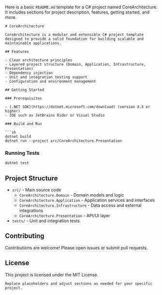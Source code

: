 ﻿Here is a basic `README.md` template for a C# project named CoreArchitecture. It includes sections for project description, features, getting started, and more.

```
# CoreArchitecture

CoreArchitecture is a modular and extensible C# project template designed to provide a solid foundation for building scalable and maintainable applications.

## Features

- Clean architecture principles
- Layered project structure (Domain, Application, Infrastructure, Presentation)
- Dependency injection
- Unit and integration testing support
- Configuration and environment management

## Getting Started

### Prerequisites

- [.NET SDK](https://dotnet.microsoft.com/download) (version X.X or higher)
- IDE such as JetBrains Rider or Visual Studio

### Build and Run

```sh
dotnet build
dotnet run --project src/CoreArchitecture.Presentation
```

### Running Tests

```sh
dotnet test
```

## Project Structure

- `src/` - Main source code
    - `CoreArchitecture.Domain` - Domain models and logic
    - `CoreArchitecture.Application` - Application services and interfaces
    - `CoreArchitecture.Infrastructure` - Data access and external integrations
    - `CoreArchitecture.Presentation` - API/UI layer
- `tests/` - Unit and integration tests

## Contributing

Contributions are welcome! Please open issues or submit pull requests.

## License

This project is licensed under the MIT License.
```
Replace placeholders and adjust sections as needed for your specific project.